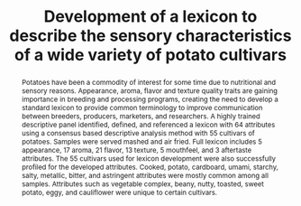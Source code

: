 ---
abstract: Potatoes have been a commodity of interest for some time due to nutritional and sensory reasons. Appearance, aroma, flavor and texture quality traits are gaining importance in breeding and processing programs, creating the need to develop a standard lexicon to provide common terminology to improve communication between breeders, producers, marketers, and researchers. A highly trained descriptive panel identified, defined, and referenced a lexicon with 64 attributes using a consensus based descriptive analysis method with 55 cultivars of potatoes. Samples were served mashed and air fried. Full lexicon includes 5 appearance, 17 aroma, 21 flavor, 13 texture, 5 mouthfeel, and 3 aftertaste attributes. The 55 cultivars used for lexicon development were also successfully profiled for the developed attributes. Cooked, potato, cardboard, umami, starchy, salty, metallic, bitter, and astringent attributes were mostly common among all samples. Attributes such as vegetable complex, beany, nutty, toasted, sweet potato, eggy, and cauliflower were unique to certain cultivars.
#author_notes:
authors:
- admin
- Edgar Chambers IV
- Sastry S. Jayanty
- Vidyasagar Sathuvalli Rajakalyan
- David G. Holm
- Martin Talavera
#date: "2015-09-01T00:00:00Z"
doi: "https://doi.org/10.1111/joss.12577"
featured: false
image:
  #caption: 'Image credit: [**Chetan**](https://unsplash.com/photos/jdD8gXaTZsc)'
  focal_point: ""
  preview_only: false
projects: []
publication: '*Journal of Sensory Studies, 35*(4)'
publication_short: ""
publication_types:
- "2"
publishDate: "2020-05-01T00:00:00Z"
#slides: example
#summary: Lorem ipsum dolor sit amet, consectetur adipiscing elit. Duis posuere tellus ac convallis placerat. Proin tincidunt magna sed ex sollicitudin condimentum.
tags:
- Source Themes
title: Development of a lexicon to describe the sensory characteristics of a wide variety of potato cultivars
url_code: ""
url_dataset: ""
url_pdf: http://arxiv.org/pdf/1512.04133v1
#url_poster: ""
#url_project: ""
#url_slides: ""
url_source: ""
#url_video: ""
---